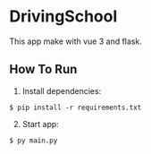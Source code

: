 # DrivingSchool

This app make with vue 3 and flask.

## How To Run

1. Install dependencies:
```
$ pip install -r requirements.txt
```
2. Start app:

```
$ py main.py
```
